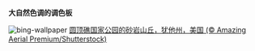 
**大自然色调的调色板**

![bing-wallpaper](https://www.bing.com/th?id=OHR.CapitolButte_ZH-CN7707972988_1920x1080.jpg)
[圆顶礁国家公园的砂岩山丘，犹他州，美国 (© Amazing Aerial Premium/Shutterstock)](https://www.bing.com/search?q=%E5%9C%86%E9%A1%B6%E7%A4%81%E5%9B%BD%E5%AE%B6%E5%85%AC%E5%9B%AD&amp;form=hpcapt&amp;mkt=zh-cn)
  